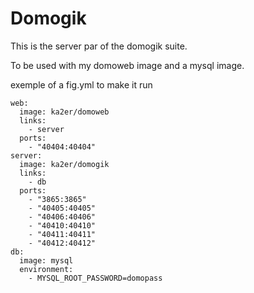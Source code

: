 Domogik
=======

This is the server par of the domogik suite.

To be used with my domoweb image and a mysql image.

exemple of a fig.yml to make it run

    web:
      image: ka2er/domoweb
      links:
        - server
      ports:
        - "40404:40404"
    server:
      image: ka2er/domogik
      links:
        - db
      ports:
        - "3865:3865"
        - "40405:40405"
        - "40406:40406"
        - "40410:40410"
        - "40411:40411"
        - "40412:40412"
    db:
      image: mysql
      environment:
        - MYSQL_ROOT_PASSWORD=domopass